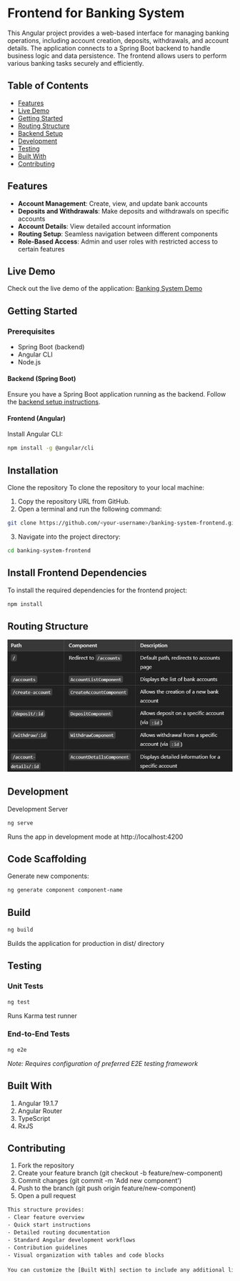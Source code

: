 # Frontend for Banking System

This Angular project provides a web-based interface for managing banking operations, including account creation, deposits, withdrawals, and account details. The application connects to a Spring Boot backend to handle business logic and data persistence. The frontend allows users to perform various banking tasks securely and efficiently.

## Table of Contents

- [Features](#features)
- [Live Demo](#live-demo)
- [Getting Started](#getting-started)
- [Routing Structure](#routing-structure)
- [Backend Setup](#backend-setup)
- [Development](#development)
- [Testing](#testing)
- [Built With](#built-with)
- [Contributing](#contributing)

## Features

- **Account Management**: Create, view, and update bank accounts
- **Deposits and Withdrawals**: Make deposits and withdrawals on specific accounts
- **Account Details**: View detailed account information
- **Routing Setup**: Seamless navigation between different components
- **Role-Based Access**: Admin and user roles with restricted access to certain features

## Live Demo

Check out the live demo of the application: [Banking System Demo](https://your-demo-link-here)

## Getting Started

### Prerequisites

- Spring Boot (backend)
- Angular CLI
- Node.js

#### Backend (Spring Boot)

Ensure you have a Spring Boot application running as the backend. Follow the [backend setup instructions](#backend-setup).

#### Frontend (Angular)

Install Angular CLI:

```bash
npm install -g @angular/cli
```

## Installation

Clone the repository
To clone the repository to your local machine:

1. Copy the repository URL from GitHub.
2. Open a terminal and run the following command:

```bash
git clone https://github.com/<your-username>/banking-system-frontend.git
```

3. Navigate into the project directory:

```bash
cd banking-system-frontend

```

## Install Frontend Dependencies

To install the required dependencies for the frontend project:

```bash
npm install
```

## Routing Structure

![Hospital Management System Logo](./public/image.png)

## Development

Development Server

```bash
ng serve
```

Runs the app in development mode at http://localhost:4200

## Code Scaffolding

Generate new components:

```bash
ng generate component component-name
```

## Build

```bash
ng build
```

Builds the application for production in dist/ directory

## Testing

### Unit Tests

```bash
ng test
```

Runs Karma test runner

### End-to-End Tests

```bash
ng e2e
```

_Note: Requires configuration of preferred E2E testing framework_

## Built With

1. Angular 19.1.7
2. Angular Router
3. TypeScript
4. RxJS

## Contributing

1. Fork the repository
2. Create your feature branch (git checkout -b feature/new-component)
3. Commit changes (git commit -m 'Add new component')
4. Push to the branch (git push origin feature/new-component)
5. Open a pull request

```bash
This structure provides:
- Clear feature overview
- Quick start instructions
- Detailed routing documentation
- Standard Angular development workflows
- Contribution guidelines
- Visual organization with tables and code blocks

You can customize the [Built With] section to include any additional libraries or tools used in your project.
```
